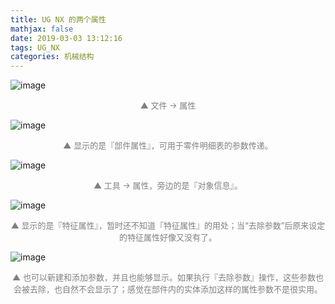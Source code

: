 ```yaml
---
title: UG NX 的两个属性
mathjax: false
date: 2019-03-03 13:12:16
tags: UG_NX
categories: 机械结构
---
```


![image](https://ws1.sinaimg.cn/large/006mcMYXgy1g0pj52gon0j30fd0ikwg3.jpg)
<div style="font-size:13px;color:gray;text-align:center">▲ 文件 -> 属性</div>

<!--more-->

![image](https://wx2.sinaimg.cn/large/006mcMYXgy1g0pj5hkz4kj30e60hhq42.jpg)
<div style="font-size:13px;color:gray;text-align:center">▲ 显示的是『部件属性』，可用于零件明细表的参数传递。</div>

![image](https://wx3.sinaimg.cn/large/006mcMYXgy1g0pj6ky141j30ap0dyq44.jpg)
<div style="font-size:13px;color:gray;text-align:center">▲ 工具 -> 属性，旁边的是『对象信息』。</div>

![image](https://wx4.sinaimg.cn/large/006mcMYXgy1g0pj6xq8ygj30dn0f9mxr.jpg)
<div style="font-size:13px;color:gray;text-align:center">▲ 显示的是『特征属性』，暂时还不知道『特征属性』的用处；当“去除参数”后原来设定的特征属性好像又没有了。</div>

![image](https://ws1.sinaimg.cn/large/006mcMYXgy1g0qpmqx80hj30n30h5mz6.jpg)
<div style="font-size:13px;color:gray;text-align:center">▲ 也可以新建和添加参数，并且也能够显示。如果执行『去除参数』操作，这些参数也会被去除，也自然不会显示了；感觉在部件内的实体添加这样的属性参数不是很实用。</div>
